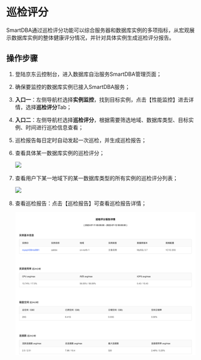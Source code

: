 # 巡检评分
SmartDBA通过巡检评分功能可以综合服务器和数据库实例的多项指标，从宏观展示数据库实例的整体健康评分情况，并针对具体实例生成巡检评分报告。

## 操作步骤

1. 登陆京东云控制台，进入数据库自治服务SmartDBA管理页面；

2. 确保要监控的数据库实例已接入SmartDBA服务；

3. **入口一**：左侧导航栏选择**实例监控**，找到目标实例，点击【性能监控】进去详情，选择**巡检评分**Tab；

4. **入口二**：左侧导航栏选择**巡检评分**，根据需要筛选地域、数据库类型、目标实例、时间进行巡检信息查看；

5. 巡检报告每日定时自动发起一次巡检，并生成巡检报告；

6. 查看具体某一数据库实例的巡检评分；

   ![](../../image/SmartDBA/patrol_scoring1.png)

7. 查看用户下某一地域下的某一数据库类型的所有实例的巡检评分列表；

   ![](../../image/SmartDBA/patrol_scoring2.png)

8. 查看巡检报告：点击【巡检报告】可查看巡检报告详情；

   ![image-20220712205322105](../../image/SmartDBA/image-20220712205322105.png)

 

